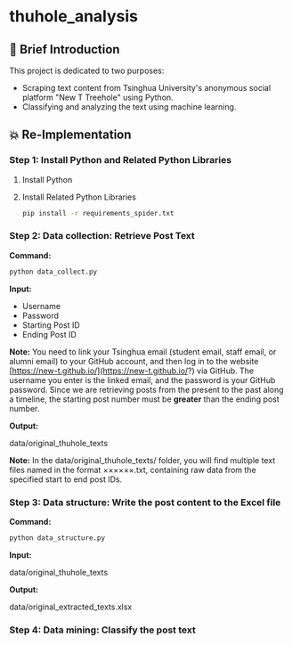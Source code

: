 # thuhole_analysis

## :hugs: Brief Introduction

This project is dedicated to two purposes:

* Scraping text content from Tsinghua University's anonymous social platform "New T Treehole" using Python.
* Classifying and analyzing the text using machine learning.

## :boom: Re-Implementation

### Step 1: Install Python and Related Python Libraries

1. Install Python 
2. Install Related Python Libraries

    ```bash
    pip install -r requirements_spider.txt
    ```

### Step 2: Data collection: Retrieve Post Text

**Command:**

```bash
python data_collect.py
```

**Input:**  

* Username
* Password
* Starting Post ID
* Ending Post ID

**Note:** You need to link your Tsinghua email (student email, staff email, or alumni email) to your GitHub account, and then log in to the website [https://new-t.github.io/](https://new-t.github.io/?) via GitHub. The username you enter is the linked email, and the password is your GitHub password. Since we are retrieving posts from the present to the past along a timeline, the starting post number must be **greater** than the ending post number.

**Output:** 

data/original_thuhole_texts

**Note:** In the data/original_thuhole_texts/ folder, you will find multiple text files named in the format ××××××.txt, containing raw data from the specified start to end post IDs.

### Step 3: Data structure: Write the post content to the Excel file

**Command:**

```bash
python data_structure.py
```

**Input:**  

data/original_thuhole_texts

**Output:** 

data/original_extracted_texts.xlsx

### Step 4: Data mining: Classify the post text










